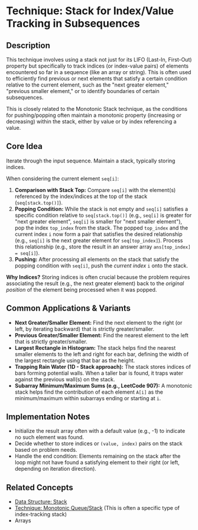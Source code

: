 # Technique: Stack for Index/Value Tracking in Subsequences

## Description

This technique involves using a stack not just for its LIFO (Last-In, First-Out) property but specifically to track indices (or index-value pairs) of elements encountered so far in a sequence (like an array or string). This is often used to efficiently find previous or next elements that satisfy a certain condition relative to the current element, such as the "next greater element," "previous smaller element," or to identify boundaries of certain subsequences.

This is closely related to the Monotonic Stack technique, as the conditions for pushing/popping often maintain a monotonic property (increasing or decreasing) within the stack, either by value or by index referencing a value.

## Core Idea

Iterate through the input sequence. Maintain a stack, typically storing indices.

When considering the current element `seq[i]`:

1.  **Comparison with Stack Top:** Compare `seq[i]` with the element(s) referenced by the index/indices at the top of the stack (`seq[stack.top()]`).
2.  **Popping Condition:** While the stack is not empty and `seq[i]` satisfies a specific condition relative to `seq[stack.top()]` (e.g., `seq[i]` is greater for "next greater element", `seq[i]` is smaller for "next smaller element"), pop the index `top_index` from the stack. The popped `top_index` and the current index `i` now form a pair that satisfies the desired relationship (e.g., `seq[i]` is the next greater element for `seq[top_index]`). Process this relationship (e.g., store the result in an answer array `ans[top_index] = seq[i]`).
3.  **Pushing:** After processing all elements on the stack that satisfy the popping condition with `seq[i]`, push the *current index* `i` onto the stack.

**Why Indices?** Storing indices is often crucial because the problem requires associating the result (e.g., the next greater element) back to the *original position* of the element being processed when it was popped.

## Common Applications & Variants

*   **Next Greater/Smaller Element:** Find the next element to the right (or left, by iterating backward) that is strictly greater/smaller.
*   **Previous Greater/Smaller Element:** Find the nearest element to the left that is strictly greater/smaller.
*   **Largest Rectangle in Histogram:** The stack helps find the nearest smaller elements to the left and right for each bar, defining the width of the largest rectangle using that bar as the height.
*   **Trapping Rain Water (1D - Stack approach):** The stack stores indices of bars forming potential walls. When a taller bar is found, it traps water against the previous wall(s) on the stack.
*   **Subarray Minimum/Maximum Sums (e.g., LeetCode 907):** A monotonic stack helps find the contribution of each element `A[i]` as the minimum/maximum within subarrays ending or starting at `i`.

## Implementation Notes

*   Initialize the result array often with a default value (e.g., -1) to indicate no such element was found.
*   Decide whether to store indices or `(value, index)` pairs on the stack based on problem needs.
*   Handle the end condition: Elements remaining on the stack after the loop might not have found a satisfying element to their right (or left, depending on iteration direction).

## Related Concepts

*   [Data Structure: Stack](../../data_structures/stack.md)
*   [Technique: Monotonic Queue/Stack](../sequence/monotonic_queue.md) (This is often a specific type of index-tracking stack)
*   Arrays 